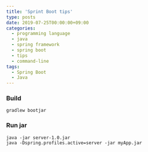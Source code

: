```yaml
---
title: 'Sprint Boot tips'
type: posts
date: 2019-07-25T00:00:00+09:00
categories: 
  - programming language
  - java
  - spring framework
  - spring boot
  - tips
  - command-line
tags: 
  - Spring Boot
  - Java
---
```


### Build

    gradlew bootjar
    
### Run jar
    
    java -jar server-1.0.jar
    java -Dspring.profiles.active=server -jar myApp.jar
